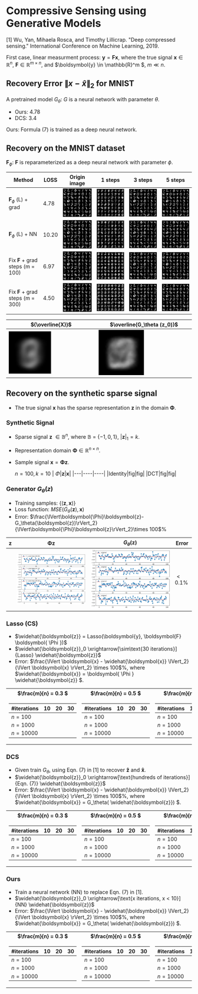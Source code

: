 # Compressive Sensing using Generative Models
 
 [1] Wu, Yan, Mihaela Rosca, and Timothy Lillicrap. "Deep compressed sensing." International Conference on Machine Learning, 2019.
 
 First case, linear measurment process: $\boldsymbol{y} = \boldsymbol{F} \boldsymbol{x}$, where the true signal $\boldsymbol{x} \in \mathbb{R}^n$, $\boldsymbol{F} \in \mathbb{R}^{m \times n}$, and $\boldsymbol{y} \in \mathbb{R}^m $, $m \ll n$.

## Recovery Error $\lVert x-\hat{x}\rVert_2$ for MNIST

A pretrained model $G_\theta$: $G$ is a neural network with parameter $\theta$.

- Ours: 4.78
- DCS: 3.4

Ours: Formula (7) is trained as a deep neural network.

## Recovery on the MNIST dataset

 $\boldsymbol{F}_\phi$: $\boldsymbol{F}$ is reparameterized as a deep neural network with parameter $\phi$.

|Method|LOSS|Origin image| 1 steps|3 steps | 5 steps|
|-------| ----|------- | -----|------ |-----|
|$\boldsymbol{F}_\phi$ (L) + grad|4.78|![alt_text](./fig/origin.png)|![alt_text](./fig/reconstruction_0.png)|![alt_text](./fig/reconstruction_3.png)|![alt_text](./fig/reconstruction_5.png)|
|$\boldsymbol{F}_\phi$ (L) + NN|10.20|![alt_text](./fig/origin.png)|![alt_text](./fig/reconstruction_0_nn.png)|![alt_text](./fig/reconstruction_3_nn.png)|![alt_text](./fig/reconstruction_5_nn.png)|
|Fix $\boldsymbol{F}$ + grad steps          (m = 100) |6.97|![alt_text](./fig/origin.png)|![alt_text](./fig/reconstruction_0_4_last.png)|![alt_text](./fig/reconstruction_3_4_last.png)|![alt_text](./fig/reconstruction_5_4_last.png)|
|Fix $\boldsymbol{F}$ + grad steps          (m = 300)|4.50|![alt_text](./fig/origin.png)|![alt_text](./fig/reconstruction_0_3_last.png)|![alt_text](./fig/reconstruction_3_3_last.png)|![alt_text](./fig/reconstruction_5_3_last.png)|

|${\overline{X}}$|$\overline{G_\theta (z_0)}$|
|-----|-----|
|<img src="./fig/origin_average.png"  width="50%" height="50%">|<img src="./fig/recon_average.png"  width="50%" height="50%">|

## Recovery on the synthetic sparse signal
<!-- ### DCS
|Method|Number of iterations|Origin|Recovery|
|---|----|----|----|
|LASSO|10|![alt_text](./fig/origin_signal_11.png)|![alt_text](./fig/recovery_signal_lasso.png)|
|$G_\theta(z)$|10|![alt_text](./fig/origin_signal_11.png)|![alt_text](./fig/recovery_signal_11.png)|
 -->
- The true signal $\boldsymbol{x}$ has the sparse representation $\boldsymbol{z}$ in the domain $\boldsymbol{\Phi}$.
### Synthetic Signal
- Sparse signal $\boldsymbol{z}$  $\in \mathbb{B}^{n}$, where $\mathbb{B}$ =  $\lbrace -1,0, 1\rbrace$, $\lvert \boldsymbol{z}\rvert_1 = k$.
- Representation domain $\boldsymbol{\Phi} \in \mathbb{R}^{n\times n}$.
- Sample signal $\boldsymbol{x} = \boldsymbol{\Phi} \boldsymbol{z}$.

    $n=100, k=10$
    | $\Phi$|$\boldsymbol{z}$|$\boldsymbol{x}$|
    |---|----|----|
    |Identity|fig|fig|
    |DCT|fig|fig|


### Generator $G_\theta(z)$
- Training samples: $\lbrace (\boldsymbol{z},\boldsymbol{x})\rbrace$
- Loss function:  $MSE(G_\theta(\textbf{z}), \textbf{x})$
- Error: $\frac{\lVert\boldsymbol{\Phi}\boldsymbol{z}-G_\theta(\boldsymbol{z})\rVert_2}{\lVert\boldsymbol{\Phi}\boldsymbol{z}\rVert_2}\times 100$%

|$\textbf{z}$|$\boldsymbol{\Phi} \textbf{z}$|$G_\theta(\textbf{z})$|Error|
|---|----|----|---|
||![alt_text](./fig/origin_signal_supervised.png)|![alt_text](./fig/gen_signal_supervised.png)|$< 0.1$%|


### Lasso (CS)
- $\widehat{\boldsymbol{z}} = Lasso(\boldsymbol{y}, \boldsymbol{F} \boldsymbol{ \Phi })$
- $\widehat{\boldsymbol{z}}_0 \xrightarrow[\sim\text{30 iterations}]{Lasso} \widehat{\boldsymbol{z}}$
- Error: $\frac{\lVert \boldsymbol{x} - \widehat{\boldsymbol{x}} \lVert_2}{\lVert \boldsymbol{x} \rVert_2} \times 100$%, where $\widehat{\boldsymbol{x}} = \boldsymbol{ \Phi } \widehat{\boldsymbol{z}} $.

<table>
<tr><th>$\frac{m}{n} = 0.3 $</th><th>$\frac{m}{n} = 0.5 $</th><th>$\frac{m}{n} = 0.7 $</th></tr>
<tr><td>

 |#iterations| $10$ | $20$ |  $30$|
|------|------|------|-----|
|$n=100$||||
|$n=1000$||||
|$n=10000$||||


</td><td>

|#iterations| $10$ | $20$ |  $30$|
|------|------|------|-----|
|$n=100$||||
|$n=1000$||||
|$n=10000$||||


</td><td>
 
|#iterations| $10$ | $20$ |  $30$|
|------|------|------|-----|
|$n=100$||||
|$n=1000$||||
|$n=10000$||||

 
 </td></tr> </table>

<!-- #### $\frac{m}{n} = 0.3 $ 

|#iterations| $10$ | $20$ |  $30$|
|------|------|------|-----|
|$n=100$||||
|$n=1000$||||
|$n=10000$||||

#### $\frac{m}{n} = 0.5 $ 

|#iterations| $10$ | $20$ |  $30$|
|------|------|------|-----|
|$n=100$||||
|$n=1000$||||
|$n=10000$||||

#### $\frac{m}{n} = 0.7 $ 

|#iterations| $10$ | $20$ |  $30$|
|------|------|------|-----|
|$n=100$||||
|$n=1000$||||
|$n=10000$|||| -->

### DCS
- Given train $G_\theta$, using Eqn. (7) in [1] to recover $\boldsymbol{\widehat{z}}$ and $\boldsymbol{\widehat{x}}$.
- $\widehat{\boldsymbol{z}}_0 \xrightarrow[\text{hundreds of iterations}]{Eqn. (7)} \widehat{\boldsymbol{z}}$
- Error: $\frac{\lVert \boldsymbol{x} - \widehat{\boldsymbol{x}} \lVert_2}{\lVert \boldsymbol{x} \rVert_2} \times 100$%, where $\widehat{\boldsymbol{x}} = G_\theta( \widehat{\boldsymbol{z}}) $.

<table>
<tr><th>$\frac{m}{n} = 0.3 $</th><th>$\frac{m}{n} = 0.5 $</th><th>$\frac{m}{n} = 0.7 $</th></tr>
<tr><td>

 |#iterations| $10$ | $20$ |  $30$|
|------|------|------|-----|
|$n=100$||||
|$n=1000$||||
|$n=10000$||||


</td><td>

|#iterations| $10$ | $20$ |  $30$|
|------|------|------|-----|
|$n=100$||||
|$n=1000$||||
|$n=10000$||||


</td><td>
 
|#iterations| $10$ | $20$ |  $30$|
|------|------|------|-----|
|$n=100$||||
|$n=1000$||||
|$n=10000$||||

 
 </td></tr> </table>

<!-- #### $\frac{m}{n} = 0.3 $ 

|#iterations| $100$ | $200$ |  $300$|
|------|------|------|-----|
|$n=100$||||
|$n=1000$||||
|$n=10000$||||

#### $\frac{m}{n} = 0.5 $ 

|#iterations| $100$ | $200$ |  $300$|
|------|------|------|-----|
|$n=100$||||
|$n=1000$||||
|$n=10000$||||

#### $\frac{m}{n} = 0.7 $ 

|#iterations| $100$ | $200$ |  $300$|
|------|------|------|-----|
|$n=100$||||
|$n=1000$||||
|$n=10000$||||
 -->
### Ours
- Train a neural network (NN) to replace Eqn. (7) in [1].
- $\widehat{\boldsymbol{z}}_0 \xrightarrow[\text{x iterations, x < 10}]{NN} \widehat{\boldsymbol{z}}$
- Error: $\frac{\lVert \boldsymbol{x} - \widehat{\boldsymbol{x}} \lVert_2}{\lVert \boldsymbol{x} \rVert_2} \times 100$%, where $\widehat{\boldsymbol{x}} = G_\theta( \widehat{\boldsymbol{z}}) $.

<table>
<tr><th>$\frac{m}{n} = 0.3 $</th><th>$\frac{m}{n} = 0.5 $</th><th>$\frac{m}{n} = 0.7 $</th></tr>
<tr><td>

 |#iterations| $10$ | $20$ |  $30$|
|------|------|------|-----|
|$n=100$||||
|$n=1000$||||
|$n=10000$||||


</td><td>

|#iterations| $10$ | $20$ |  $30$|
|------|------|------|-----|
|$n=100$||||
|$n=1000$||||
|$n=10000$||||


</td><td>
 
|#iterations| $10$ | $20$ |  $30$|
|------|------|------|-----|
|$n=100$||||
|$n=1000$||||
|$n=10000$||||

 
 </td></tr> </table>

<!-- #### $\frac{m}{n} = 0.3 $ 

|#iterations| $1$ | $3$ |  $5$|
|------|------|------|-----|
|$n=100$||||
|$n=1000$||||
|$n=10000$||||

#### $\frac{m}{n} = 0.5 $ 

|#iterations| $1$ | $3$ |  $5$|
|------|------|------|-----|
|$n=100$||||
|$n=1000$||||
|$n=10000$||||

#### $\frac{m}{n} = 0.7 $ 

|#iterations| $1$ | $3$ |  $5$|
|------|------|------|-----|
|$n=100$||||
|$n=1000$||||
|$n=10000$|||| -->
